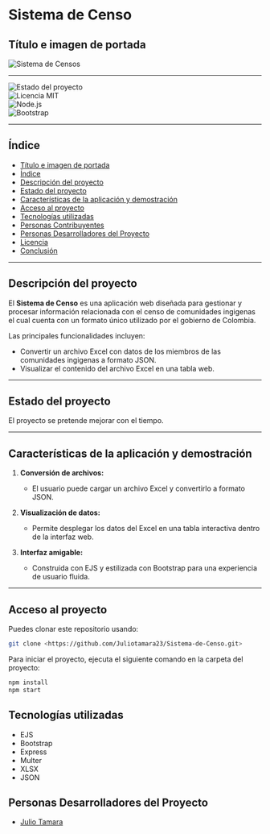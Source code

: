 # Sistema de Censo

## Título e imagen de portada  
![Sistema de Censos](https://via.placeholder.com/1200x400?text=Sistema+de+Censos)  

---

![Estado del proyecto](https://img.shields.io/badge/Estado-En%20desarrollo-yellow)  
![Licencia MIT](https://img.shields.io/badge/Licencia-MIT-blue)  
![Node.js](https://img.shields.io/badge/Node.js-%3E%3D16.0.0-green)  
![Bootstrap](https://img.shields.io/badge/Bootstrap-5.x-blue)  

---

## Índice  

* [Título e imagen de portada](#título-e-imagen-de-portada)
* [Índice](#índice)  
* [Descripción del proyecto](#descripción-del-proyecto)  
* [Estado del proyecto](#estado-del-proyecto)  
* [Características de la aplicación y demostración](#características-de-la-aplicación-y-demostración)  
* [Acceso al proyecto](#acceso-al-proyecto)  
* [Tecnologías utilizadas](#tecnologías-utilizadas)  
* [Personas Contribuyentes](#personas-contribuyentes)  
* [Personas Desarrolladores del Proyecto](#personas-desarrolladores-del-proyecto)  
* [Licencia](#licencia)  
* [Conclusión](#conclusión)  

---

## Descripción del proyecto  
El **Sistema de Censo** es una aplicación web diseñada para gestionar y procesar información relacionada con el censo de comunidades ingigenas el cual cuenta con un formato único utilizado por el gobierno de Colombia. 

Las principales funcionalidades incluyen:
- Convertir un archivo Excel con datos de los miembros de las comunidades ingigenas a formato JSON.
- Visualizar el contenido del archivo Excel en una tabla web.

---

## Estado del proyecto  
El proyecto se pretende mejorar con el tiempo.

---

## Características de la aplicación y demostración  
1. **Conversión de archivos:**  
   - El usuario puede cargar un archivo Excel y convertirlo a formato JSON.  

2. **Visualización de datos:**  
   - Permite desplegar los datos del Excel en una tabla interactiva dentro de la interfaz web.  

3. **Interfaz amigable:**  
   - Construida con EJS y estilizada con Bootstrap para una experiencia de usuario fluida.  

---

## Acceso al proyecto  
Puedes clonar este repositorio usando:  
```bash
git clone <https://github.com/Juliotamara23/Sistema-de-Censo.git>
```
Para iniciar el proyecto, ejecuta el siguiente comando en la carpeta del proyecto:
```bash
npm install
npm start
```

## Tecnologías utilizadas

- EJS
- Bootstrap
- Express
- Multer
- XLSX
- JSON

## Personas Desarrolladores del Proyecto

- [Julio Tamara](https://github.com/Juliotamara23)